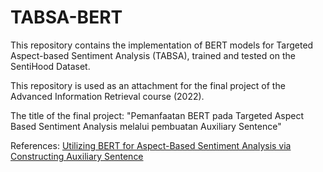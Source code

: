 # TABSA-BERT

This repository contains the implementation of BERT models for Targeted Aspect-based Sentiment Analysis (TABSA), trained and tested on the SentiHood Dataset.

This repository is used as an attachment for the final project of the Advanced Information Retrieval course (2022).

The title of the final project: "Pemanfaatan BERT pada Targeted Aspect Based Sentiment Analysis melalui pembuatan Auxiliary Sentence"

References:
[Utilizing BERT for Aspect-Based Sentiment Analysis via Constructing Auxiliary Sentence](https://arxiv.org/pdf/1903.09588.pdf)
